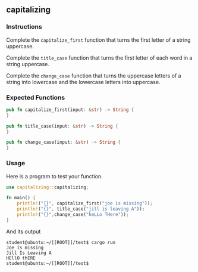 ## capitalizing

### Instructions

Complete the `capitalize_first` function that turns the first letter of a string uppercase.

Complete the `title_case` function that turns the first letter of each word in a string uppercase.

Complete the `change_case` function that turns the uppercase letters of a string into lowercase and the lowercase letters into uppercase.

### Expected Functions

```rust
pub fn capitalize_first(input: &str) -> String {
}

pub fn title_case(input: &str) -> String {
}

pub fn change_case(input: &str) -> String {
}
```

### Usage

Here is a program to test your function.

```rust
use capitalizing::capitalizing;

fn main() {
    println!("{}", capitalize_first("joe is missing"));
    println!("{}", title_case("jill is leaving A"));
    println!("{}",change_case("heLLo THere"));
}
```

And its output

```console
student@ubuntu:~/[[ROOT]]/test$ cargo run
Joe is missing
Jill Is Leaving A
HEllO thERE
student@ubuntu:~/[[ROOT]]/test$
```
